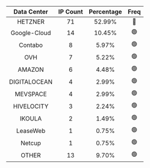 | Data Center | IP Count | Percentage | Freq |
|:------------:|:--------:|:-----------:|:-----:|
| HETZNER | 71 | 52.99% | 🔴 |
| Google-Cloud | 14 | 10.45% | 🟢 |
| Contabo | 8 | 5.97% | 🟢 |
| OVH | 7 | 5.22% | 🟢 |
| AMAZON | 6 | 4.48% | 🟢 |
| DIGITALOCEAN | 4 | 2.99% | 🟢 |
| MEVSPACE | 4 | 2.99% | 🟢 |
| HIVELOCITY | 3 | 2.24% | 🟢 |
| IKOULA | 2 | 1.49% | 🟢 |
| LeaseWeb | 1 | 0.75% | 🟢 |
| Netcup | 1 | 0.75% | 🟢 |
| OTHER | 13 | 9.70% | 🟢 |